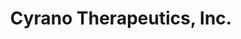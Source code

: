 ---
layout: startup_page
title: "Cyrano Therapeutics, Inc."
id: "cyranotherapeutics.com"
permalink: "/cyranotherapeuticsinccyranotherapeutics.com04112025/"
website: "https://cyranotherapeutics.com/"
funding_round: "Series B"
funding_amount: "$9.0M"
investors: "Florida Opportunity Fund (managed by DeepWork Capital), Lumira Ventures, Remiges Ventures"
about: "Cyrano Therapeutics is a regenerative medicine company developing treatments for smell loss. Their lead product, CYR-064, is an intranasal theophylline spray therapy aimed at treating post-viral hyposmia. The company is currently conducting a Phase 2 clinical trial to assess its safety and effectiveness."
markets: "Regenerative Medicine, Biotechnology, Healthtech, Pharmaceutical Manufacturing, Drug Discovery, Pharmaceuticals"
hq: "Delray Beach, Florida, United States"
founded_year: "2014"
linkedin: "https://www.linkedin.com/company/cyrano-therapeutics"
twitter: ""
instagram: ""
facebook: ""
crunchbase: "https://www.crunchbase.com/organization/cyrano-therapeutics"
pitchbook: "https://pitchbook.com/profiles/company/268706-53"

# SEO Optimization
meta_title: "Cyrano Therapeutics, Inc. - Series B Funding ($9.0M)"
meta_description: "Cyrano Therapeutics, Inc., Cyrano Therapeutics is a regenerative medicine company developing treatments for smell loss. Their lead product, CYR-064, is an intranasal theophyllin..."
meta_keywords: "Cyrano Therapeutics, Inc., Regenerative Medicine, Biotechnology, Healthtech, Pharmaceutical Manufacturing, Drug Discovery, Pharmaceuticals, Series B funding"
canonical_url: "https://pkprojectstartups.github.io/projectstartups.com/cyranotherapeuticsinccyranotherapeutics.com04112025/"
---